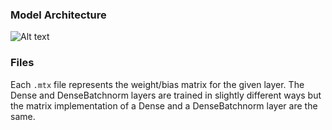 ### Model Architecture
![Alt text](training/ad08_model.png?raw=true "Title")

### Files
Each `.mtx` file represents the weight/bias matrix for the given layer. The Dense and DenseBatchnorm layers are trained in slightly different ways but the matrix implementation of a Dense and a DenseBatchnorm layer are the same.